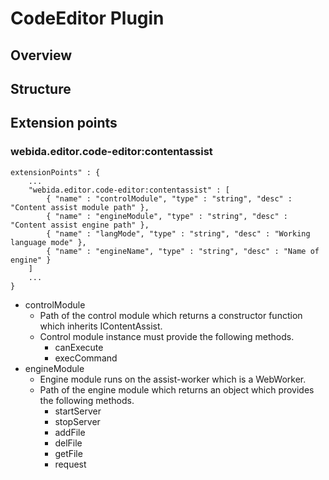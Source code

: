 # CodeEditor Plugin

## Overview


## Structure

## Extension points
### webida.editor.code-editor:contentassist

```
extensionPoints" : {
    ...
    "webida.editor.code-editor:contentassist" : [
        { "name" : "controlModule", "type" : "string", "desc" : "Content assist module path" },
        { "name" : "engineModule", "type" : "string", "desc" : "Content assist engine path" },
        { "name" : "langMode", "type" : "string", "desc" : "Working language mode" },
        { "name" : "engineName", "type" : "string", "desc" : "Name of engine" }
    ]
    ...
}
```
- controlModule
  - Path of the control module which returns a constructor function which inherits IContentAssist.
  - Control module instance must provide the following methods.
    - canExecute
    - execCommand
- engineModule
  - Engine module runs on the assist-worker which is a WebWorker.
  - Path of the engine module which returns an object which provides the following methods.
    - startServer
    - stopServer
    - addFile
    - delFile
    - getFile
    - request

 